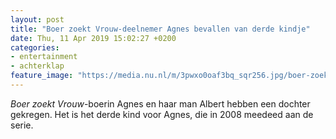 ```yaml
---
layout: post
title: "Boer zoekt Vrouw-deelnemer Agnes bevallen van derde kindje"
date: Thu, 11 Apr 2019 15:02:27 +0200
categories: 
- entertainment 
- achterklap 
feature_image: "https://media.nu.nl/m/3pwxo0oaf3bq_sqr256.jpg/boer-zoekt-vrouw-deelnemer-agnes-bevallen-van-derde-kindje.jpg"
---
```


<em>Boer zoekt Vrouw</em>-boerin Agnes en haar man Albert hebben een dochter gekregen. Het is het derde kind voor Agnes, die in 2008 meedeed aan de serie.
